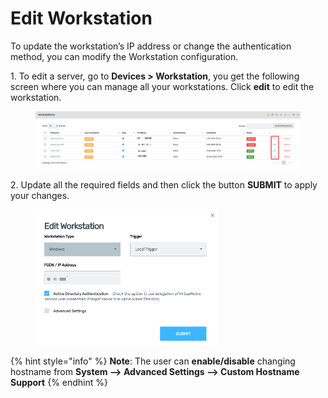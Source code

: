 # Edit Workstation

To update the workstation’s IP address or change the authentication method, you can modify the Workstation configuration.&#x20;

1\.      To edit a server, go to **Devices > Workstation**, you get the following screen where you can manage all your workstations. Click **edit** to edit the workstation.

<figure><img src="../../../.gitbook/assets/image (492).png" alt=""><figcaption></figcaption></figure>

2\.      Update all the required fields and then click the button **SUBMIT** to apply your changes.&#x20;

<div align="left">

<figure><img src="../../../.gitbook/assets/image (495).png" alt="" width="292"><figcaption></figcaption></figure>

</div>

{% hint style="info" %}
**Note**: The user can **enable/disable** changing hostname from **System --> Advanced Settings --> Custom Hostname Support**
{% endhint %}
